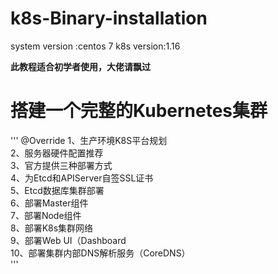 # k8s-Binary-installation
system version :centos 7   k8s version:1.16 

**此教程适合初学者使用，大佬请飘过**


# 搭建一个完整的Kubernetes集群

'''
@Override
 1、生产环境K8S平台规划  
 2、服务器硬件配置推荐  
 3、官方提供三种部署方式  
 4、为Etcd和APIServer自签SSL证书  
 5、Etcd数据库集群部署  
 6、部署Master组件  
 7、部署Node组件  
 8、部署K8s集群网络  
 9、部署Web UI（Dashboard  
 10、部署集群内部DNS解析服务（CoreDNS）  
'''





